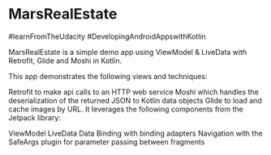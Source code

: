 # MarsRealEstate
#learnFromTheUdacity #DevelopingAndroidAppswithKotlin

MarsRealEstate is a simple demo app using ViewModel & LiveData with Retrofit, Glide and Moshi in Kotlin.

This app demonstrates the following views and techniques:

Retrofit to make api calls to an HTTP web service
Moshi which handles the deserialization of the returned JSON to Kotlin data objects
Glide to load and cache images by URL.
It leverages the following components from the Jetpack library:

ViewModel
LiveData
Data Binding with binding adapters
Navigation with the SafeArgs plugin for parameter passing between fragments

